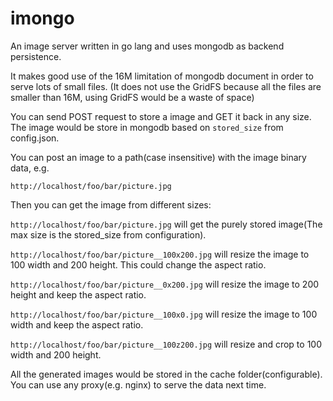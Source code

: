 imongo
=======

An image server written in go lang and uses mongodb as backend persistence.

It makes good use of the 16M limitation of mongodb document in order to serve
lots of small files. (It does not use the GridFS because all the files are
smaller than 16M, using GridFS would be a waste of space)


You can send POST request to store a image and GET it back in any size.
The image would be store in mongodb based on `stored_size` from config.json.

You can post an image to a path(case insensitive) with the image binary data, e.g.

`http://localhost/foo/bar/picture.jpg`

Then you can get the image from different sizes:

`http://localhost/foo/bar/picture.jpg` will get the purely stored image(The max size is the stored_size from configuration).

`http://localhost/foo/bar/picture__100x200.jpg` will resize the image to 100 width and 200 height. This could change the aspect ratio.

`http://localhost/foo/bar/picture__0x200.jpg` will resize the image to 200 height and keep the aspect ratio.

`http://localhost/foo/bar/picture__100x0.jpg` will resize the image to 100 width and keep the aspect ratio.

`http://localhost/foo/bar/picture__100z200.jpg` will resize and crop to 100 width and 200 height.

All the generated images would be stored in the cache folder(configurable). 
You can use any proxy(e.g. nginx) to serve the data next time.